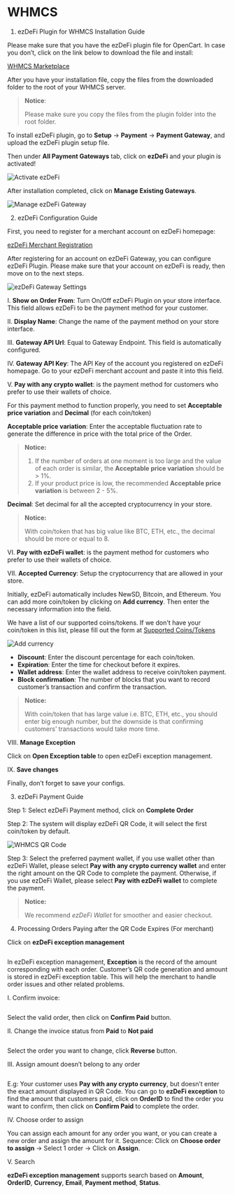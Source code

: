 # WHMCS
1. ezDeFi Plugin for WHMCS Installation Guide

Please make sure that you have the ezDeFi plugin file for OpenCart. In case you don’t, click on the link below to download the file and install:

[WHMCS Marketplace](https://marketplace.whmcs.com/product/5231)

After you have your installation file, copy the files from the downloaded folder to the root of your WHMCS server.
> **Notice**:
>
> Please make sure you copy the files from the plugin folder into the root folder.

To install ezDeFi plugin, go to **Setup** -> **Payment** -> **Payment Gateway**, and upload the ezDeFi plugin setup file.

Then under **All Payment Gateways** tab, click on **ezDeFi** and your plugin is activated!

![Activate ezDeFi](../../img/ "Activate ezDeFi")

After installation completed, click on **Manage Existing Gateways**.

![Manage ezDeFi Gateway](../../img/ "Manage ezDeFi Gateway")

2. ezDeFi Configuration Guide

First, you need to register for a merchant account on ezDeFi homepage:

[ezDeFi Merchant Registration](https://merchant.ezdefi.com/register?utm_source=docs)

After registering for an account on ezDeFi Gateway, you can configure ezDeFi Plugin. Please make sure that your account on ezDeFi is ready, then move on to the next steps.

![ezDeFi Gateway Settings](../../img/ "")

I. **Show on Order From**: Turn On/Off ezDeFi Plugin on your store interface. This field allows ezDeFi to be the payment method for your customer.

II. **Display Name**: Change the name of the payment method on your store interface.

III. **Gateway API Url**: Equal to Gateway Endpoint. This field is automatically configured.

IV. **Gateway API Key**: The API Key of the account you registered on ezDeFi homepage. Go to your ezDeFi merchant account and paste it into this field.

V. **Pay with any crypto wallet**: is the payment method for customers who prefer to use their wallets of choice.

For this payment method to function properly, you need to set **Acceptable price variation** and **Decimal** (for each coin/token)

**Acceptable price variation**: Enter the acceptable fluctuation rate to generate the difference in price with the total price of the Order.

> **Notice:**
> 1. If the number of orders at one moment is too large  and the value of each order is similar, the **Acceptable price variation** should be > 1%.
> 2. If your product price is low, the recommended **Acceptable price variation** is between 2 - 5%.

**Decimal**: Set decimal for all the accepted cryptocurrency in your store.

> **Notice:** 
> 
> With coin/token that has big value like BTC, ETH, etc., the decimal should be more or equal to 8.

VI. **Pay with ezDeFi wallet**: is the payment method for customers who prefer to use their wallets of choice.

VII. **Accepted Currency**: Setup the cryptocurrency that are allowed in your store.

Initially, ezDeFi automatically includes NewSD, Bitcoin, and Ethereum. You can add more coin/token by clicking on **Add currency**. Then enter the necessary information into the field.

We have a list of our supported coins/tokens. If we don't have your coin/token in this list, please fill out the form at [Supported Coins/Tokens](https://ezdefi.com/news/supported-coins-tokens/)

![Add currency](../../img/ "Add currency")

* **Discount**: Enter the discount percentage for each coin/token.
* **Expiration**: Enter the time for checkout before it expires.
* **Wallet address**: Enter the wallet address to receive coin/token payment.
* **Block confirmation**: The number of blocks that you want to record customer’s transaction and confirm the transaction.

> **Notice:** 
> 
> With coin/token that has large value i.e. BTC, ETH, etc., you should enter big enough number, but the downside is that confirming customers’ transactions would take more time.

VIII. **Manage Exception**

Click on **Open Exception table** to open ezDeFi exception management. 

IX. **Save changes**

Finally, don’t forget to save your configs.

3. ezDeFi Payment Guide

Step 1: Select ezDeFi Payment method, click on **Complete Order**

Step 2: The system will display ezDeFi QR Code, it will select the first coin/token by default.

![WHMCS QR Code](../../img/ "")

Step 3: Select the preferred payment wallet, if you use wallet other than ezDeFi Wallet, please select **Pay with any crypto currency wallet** and enter the right amount on the QR Code to complete the payment. Otherwise, if you use ezDeFi Wallet, please select **Pay with ezDeFi wallet** to complete the payment.

> **Notice:** 
> 
> We recommend *ezDeFi Wallet* for smoother and easier checkout.

4. Processing Orders Paying after the QR Code Expires (For merchant)

Click on **ezDeFi exception management**

<img>

In ezDeFi exception management, **Exception** is the record of the amount corresponding with each order. Customer’s QR code generation and amount is stored in ezDeFi exception table. This will help the merchant to handle order issues and other related problems.

I. Confirm invoice:

<img>

Select the valid order, then click on **Confirm Paid** button.

II. Change the invoice status from **Paid** to **Not paid**

<img>

Select the order you want to change, click **Reverse** button.

III. Assign amount doesn’t belong to any order

<img>

E.g: Your customer uses **Pay with any crypto currency**, but doesn’t enter the exact amount displayed in QR Code. You can go to **ezDeFi exception** to find the amount that customers paid, click on **OrderID** to find the order you want to confirm, then click on **Confirm Paid** to complete the order.

IV. Choose order to assign

You can assign each amount for any order you want, or you can create a new order and assign the amount for it.
Sequence: Click on **Choose order to assign** -> Select 1 order -> Click on **Assign**.

V. Search

**ezDeFi exception management** supports search based on **Amount**, **OrderID**, **Currency**, **Email**, **Payment method**, **Status**.
